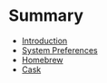 # Summary

* [Introduction](README.md)
* [System Preferences](chapter1.md)
* [Homebrew](homebrew.md)
* [Cask](cask.md)

